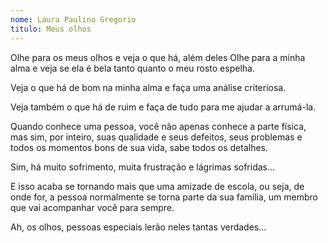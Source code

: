 ```yaml
---
nome: Laura Paulino Gregorio
titulo: Meus olhos
---
```


Olhe para os meus olhos e veja o que há, além deles
Olhe para a minha alma e veja se ela é bela tanto quanto o meu rosto espelha.

Veja o que há de bom na minha alma e faça uma análise criteriosa.

Veja também o que há de ruim e faça de tudo para me ajudar a arrumá-la.

Quando conhece uma pessoa, você não apenas conhece a parte física,
mas sim, por inteiro, suas qualidade e seus defeitos, seus problemas e todos os momentos bons de sua vida, sabe todos os detalhes.

Sim, há muito sofrimento, muita frustração e lágrimas sofridas...

E isso acaba se tornando mais que uma amizade de escola, ou seja,  de onde for, a pessoa normalmente se torna parte da sua família,  um membro que vai acompanhar você para sempre.

Ah, os olhos, pessoas especiais lerão neles tantas verdades...

